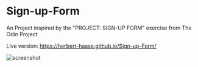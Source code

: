 # Sign-up-Form

An Project inspired by the "PROJECT: SIGN-UP FORM" exercise from The Odin Project


Live version: https://herbert-haase.github.io/Sign-up-Form/

![screenshot](image/Screenshot)
